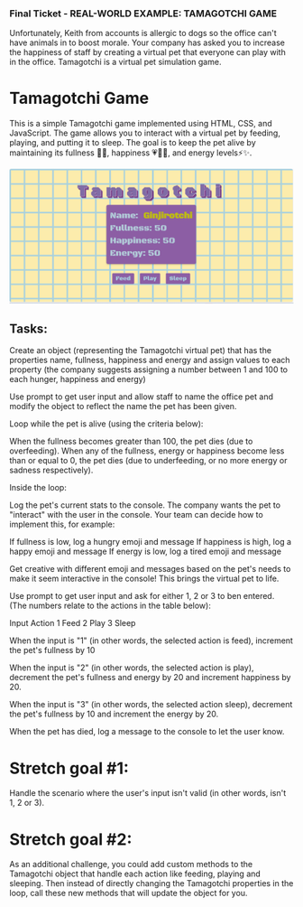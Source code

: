 ### Final Ticket - REAL-WORLD EXAMPLE: TAMAGOTCHI GAME

Unfortunately, Keith from accounts is allergic to dogs  so the office can't have animals in to boost morale. Your company has asked you to increase the happiness of staff by creating a virtual pet that everyone can play with in the office. Tamagotchi is a virtual pet simulation game.

# Tamagotchi Game

This is a simple Tamagotchi game implemented using HTML, CSS, and JavaScript. The game allows you to interact with a virtual pet by feeding, playing, and putting it to sleep. The goal is to keep the pet alive by maintaining its fullness 🥣🥘, happiness 💗💓😍, and energy levels⚡✨.

![alt text](tamagotchiScreenshot1.png)
## Tasks:

Create an object (representing the Tamagotchi virtual pet) that has the properties name, fullness, happiness and energy and assign values to each property (the company suggests assigning a number between 1 and 100 to each hunger, happiness and energy)



Use prompt to get user input and allow staff to name the office pet and modify the object to reflect the name the pet has been given.



Loop while the pet is alive (using the criteria below):

When the fullness becomes greater than 100, the pet dies (due to overfeeding).
When any of the fullness, energy or happiness become less than or equal to 0, the pet dies (due to underfeeding, or no more energy or sadness respectively).




Inside the loop:

Log the pet's current stats to the console. The company wants the pet to "interact" with the user in the console. Your team can decide how to implement this, for example:

If fullness is low, log a hungry emoji and message
If happiness is high, log a happy emoji and message
If energy is low, log a tired emoji and message




Get creative with different emoji and messages based on the pet's needs to make it seem interactive in the console! This brings the virtual pet to life.



Use prompt to get user input and ask for either 1, 2 or 3 to ben entered. (The numbers relate to the actions in the table below):

Input	Action
1	Feed
2	Play
3	Sleep


When the input is "1" (in other words, the selected action is feed), increment the pet's fullness by 10

When the input is "2" (in other words, the selected action is play), decrement the pet's fullness and energy by 20 and increment happiness by 20.

When the input is "3" (in other words, the selected action sleep), decrement the pet's fullness by 10 and increment the energy by 20.


When the pet has died, log a message to the console to let the user know.



# Stretch goal #1: 

Handle the scenario where the user's input isn't valid (in other words, isn't 1, 2 or 3).



# Stretch goal #2: 

As an additional challenge, you could add custom methods to the Tamagotchi object that handle each action like feeding, playing and sleeping. Then instead of directly changing the Tamagotchi properties in the loop, call these new methods that will update the object for you.
